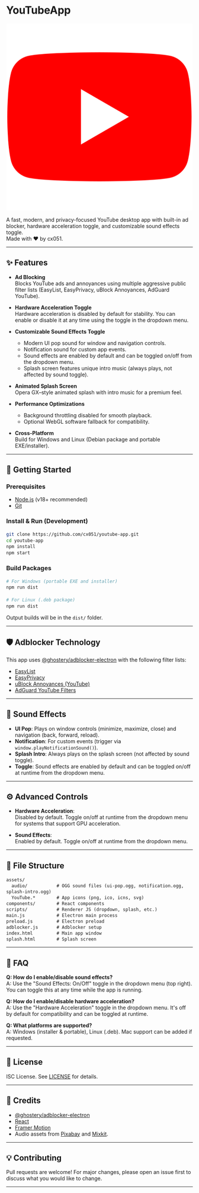 # YouTubeApp

   ![Logo](assets/YouTube.svg)

A fast, modern, and privacy-focused YouTube desktop app with built-in ad blocker, hardware acceleration toggle, and customizable sound effects toggle.  
Made with ♥ by cx051.

---

## ✨ Features

- **Ad Blocking**  
  Blocks YouTube ads and annoyances using multiple aggressive public filter lists (EasyList, EasyPrivacy, uBlock Annoyances, AdGuard YouTube).

- **Hardware Acceleration Toggle**  
  Hardware acceleration is disabled by default for stability. You can enable or disable it at any time using the toggle in the dropdown menu.

- **Customizable Sound Effects Toggle**  
  - Modern UI pop sound for window and navigation controls.
  - Notification sound for custom app events.
  - Sound effects are enabled by default and can be toggled on/off from the dropdown menu.
  - Splash screen features unique intro music (always plays, not affected by sound toggle).

- **Animated Splash Screen**  
  Opera GX–style animated splash with intro music for a premium feel.

- **Performance Optimizations**  
  - Background throttling disabled for smooth playback.
  - Optional WebGL software fallback for compatibility.

- **Cross-Platform**  
  Build for Windows and Linux (Debian package and portable EXE/installer).

---

## 🚀 Getting Started

### Prerequisites

- [Node.js](https://nodejs.org/) (v18+ recommended)
- [Git](https://git-scm.com/)

### Install & Run (Development)

```bash
git clone https://github.com/cx051/youtube-app.git
cd youtube-app
npm install
npm start
```

### Build Packages

```bash
# For Windows (portable EXE and installer)
npm run dist

# For Linux (.deb package)
npm run dist
```

Output builds will be in the `dist/` folder.

---

## 🛡️ Adblocker Technology

This app uses [@ghostery/adblocker-electron](https://github.com/cliqz-oss/adblocker/tree/master/packages/adblocker-electron) with the following filter lists:

- [EasyList](https://easylist.to/easylist/easylist.txt)
- [EasyPrivacy](https://easylist.to/easylist/easyprivacy.txt)
- [uBlock Annoyances (YouTube)](https://github.com/uBlockOrigin/uAssets/blob/master/filters/annoyances-youtube.txt)
- [AdGuard YouTube Filters](https://github.com/AdguardTeam/AdguardFilters/blob/master/English/sections/youtube.txt)

---

## 🎵 Sound Effects

- **UI Pop**: Plays on window controls (minimize, maximize, close) and navigation (back, forward, reload).
- **Notification**: For custom events (trigger via `window.playNotificationSound()`).
- **Splash Intro**: Always plays on the splash screen (not affected by sound toggle).
- **Toggle**: Sound effects are enabled by default and can be toggled on/off at runtime from the dropdown menu.

---

## ⚙️ Advanced Controls

- **Hardware Acceleration**:  
  Disabled by default. Toggle on/off at runtime from the dropdown menu for systems that support GPU acceleration.

- **Sound Effects**:  
  Enabled by default. Toggle on/off at runtime from the dropdown menu.

---

## 📁 File Structure

```
assets/
  audio/           # OGG sound files (ui-pop.ogg, notification.ogg, splash-intro.ogg)
  YouTube.*        # App icons (png, ico, icns, svg)
components/        # React components
scripts/           # Renderer JS (dropdown, splash, etc.)
main.js            # Electron main process
preload.js         # Electron preload
adblocker.js       # Adblocker setup
index.html         # Main app window
splash.html        # Splash screen
```

---

## 🙋 FAQ

**Q: How do I enable/disable sound effects?**  
A: Use the "Sound Effects: On/Off" toggle in the dropdown menu (top right). You can toggle this at any time while the app is running.

**Q: How do I enable/disable hardware acceleration?**  
A: Use the "Hardware Acceleration" toggle in the dropdown menu. It's off by default for compatibility and can be toggled at runtime.

**Q: What platforms are supported?**  
A: Windows (installer & portable), Linux (.deb). Mac support can be added if requested.

---

## 📜 License

ISC License. See [LICENSE](./LICENSE) for details.

---

## 🦄 Credits

- [@ghostery/adblocker-electron](https://github.com/cliqz-oss/adblocker/tree/master/packages/adblocker-electron)
- [React](https://react.dev/)
- [Framer Motion](https://www.framer.com/motion/)
- Audio assets from [Pixabay](https://pixabay.com/sound-effects/) and [Mixkit](https://mixkit.co/).

---

## 💡 Contributing

Pull requests are welcome! For major changes, please open an issue first to discuss what you would like to change.

---
